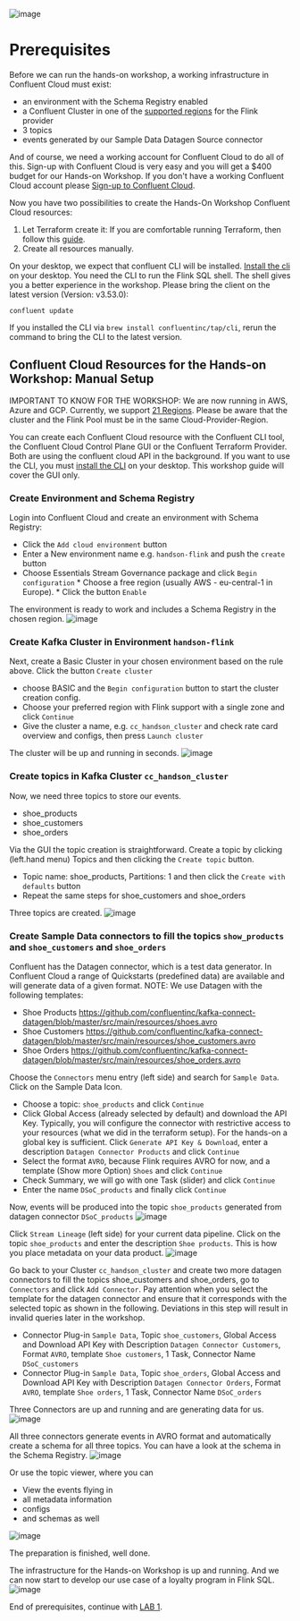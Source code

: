 ![image](terraform/img/confluent-logo-300-2.png)
# Prerequisites
Before we can run the hands-on workshop, a working infrastructure in Confluent Cloud must exist:
- an environment with the Schema Registry enabled
- a Confluent Cluster in one of the [supported regions](https://docs.confluent.io/cloud/current/flink/op-supported-features-and-limitations.html#cloud-regions) for the Flink provider
- 3 topics
- events generated by our Sample Data Datagen Source connector

And of course, we need a working account for Confluent Cloud to do all of this.
Sign-up with Confluent Cloud is very easy and you will get a $400 budget for our Hands-on Workshop.
If you don't have a working Confluent Cloud account please [Sign-up to Confluent Cloud](https://www.confluent.io/confluent-cloud/tryfree/?utm_campaign=tm.campaigns_cd.Q124_EMEA_Stream-Processing-Essentials&utm_source=marketo&utm_medium=workshop).

Now you have two possibilities to create the Hands-On Workshop Confluent Cloud resources:
1. Let Terraform create it: If you are comfortable running Terraform, then follow this [guide](terraform/README.md).
2. Create all resources manually.

On your desktop, we expect that confluent CLI will be installed. [Install the cli](https://docs.confluent.io/confluent-cli/current/install.html) on your desktop. You need the CLI to run the Flink SQL shell. 
The shell gives you a better experience in the workshop. 
Please bring the client on the latest version (Version: v3.53.0):
```
confluent update
```
If you installed the CLI via `brew install confluentinc/tap/cli`, rerun the command to bring the CLI to the latest version.

## Confluent Cloud Resources for the Hands-on Workshop: Manual Setup

IMPORTANT TO KNOW FOR THE WORKSHOP:
We are now running in AWS, Azure and GCP. Currently, we support [21 Regions](https://docs.confluent.io/cloud/current/flink/op-supported-features-and-limitations.html#cloud-regions).
Please be aware that the cluster and the Flink Pool must be in the same Cloud-Provider-Region.

You can create each Confluent Cloud resource with the Confluent CLI tool, the Confluent Cloud Control Plane GUI or the Confluent Terraform Provider.
Both are using the confluent cloud API in the background.
If you want to use the CLI, you must [install the CLI](https://docs.confluent.io/confluent-cli/current/install.html) on your desktop. This workshop guide will cover the GUI only.

### Create Environment and Schema Registry
Login into Confluent Cloud and create an environment with Schema Registry:
* Click the `Add cloud environment`  button
* Enter a New environment name e.g. `handson-flink` and push the `create` button
* Choose Essentials Stream Governance package and click `Begin configuration`
        * Choose a free region (usually AWS - eu-central-1 in Europe).
        * Click the button `Enable`

The environment is ready to work and includes a Schema Registry in the chosen region.
![image](terraform/img/environment.png)

### Create Kafka Cluster in Environment `handson-flink`

Next, create a Basic Cluster in your chosen environment based on the rule above.
Click the button `Create cluster` 
* choose BASIC and the `Begin configuration` button to start the cluster creation config.
* Choose your preferred region with Flink support with a single zone and click `Continue`
* Give the cluster a name, e.g. `cc_handson_cluster` and check rate card overview and configs, then press `Launch cluster` 

The cluster will be up and running in seconds.
![image](terraform/img/cluster.png)

### Create topics in Kafka Cluster `cc_handson_cluster`
Now, we need three topics to store our events.
* shoe_products
* shoe_customers
* shoe_orders

Via the GUI the topic creation is straightforward.
Create a topic by clicking (left.hand menu) Topics and then clicking the `Create topic` button.
* Topic name: shoe_products, Partitions: 1 and then click the `Create with defaults` button
* Repeat the same steps for shoe_customers and shoe_orders 

Three topics are created.
![image](terraform/img/topics.png)

### Create Sample Data connectors to fill the topics `show_products` and `shoe_customers` and `shoe_orders`
Confluent has the Datagen connector, which is a test data generator. In Confluent Cloud a range of Quickstarts (predefined data) are available and will generate data of a given format.
NOTE: We use Datagen with the following templates:
* Shoe Products https://github.com/confluentinc/kafka-connect-datagen/blob/master/src/main/resources/shoes.avro
* Shoe Customers https://github.com/confluentinc/kafka-connect-datagen/blob/master/src/main/resources/shoe_customers.avro
* Shoe Orders https://github.com/confluentinc/kafka-connect-datagen/blob/master/src/main/resources/shoe_orders.avro

Choose the `Connectors` menu entry (left side) and search for `Sample Data`. Click on the Sample Data Icon.
* Choose a topic: `shoe_products` and click `Continue`
* Click Global Access (already selected by default) and download the API Key. Typically, you will configure the connector with restrictive access to your resources (what we did in the terraform setup). For the hands-on a global key is sufficient. Click `Generate API Key & Download`, enter a description `Datagen Connector Products` and click `Continue`
* Select the format `AVRO`, because Flink requires AVRO for now, and a template (Show more Option) `Shoes` and  click `Continue`
* Check Summary, we will go with one Task (slider) and click `Continue`
* Enter the name `DSoC_products` and finally click `Continue` 

Now, events will be produced into the topic `shoe_products` generated from datagen connector `DSoC_products`
![image](terraform/img/shoe_products.png)

Click `Stream Lineage` (left side) for your current data pipeline. Click on the topic `shoe_products` and enter the description `Shoe products`. This is how you place metadata on your data product.
![image](terraform/img/streamlineage.png)

Go back to your Cluster `cc_handson_cluster` and create two more datagen connectors to fill the topics shoe_customers and shoe_orders, go to `Connectors` and click `Add Connector`. Pay attention when you select the template for the datagen connector and ensure that it corresponds with the selected topic as shown in the following. Deviations in this step will result in invalid queries later in the workshop.
* Connector Plug-in `Sample Data`, Topic `shoe_customers`, Global Access and Download API Key with Description `Datagen Connector Customers`, Format `AVRO`, template `Shoe customers`, 1 Task, Connector Name `DSoC_customers` 
* Connector Plug-in `Sample Data`, Topic `shoe_orders`, Global Access and Download API Key with Description `Datagen Connector Orders`, Format `AVRO`, template `Shoe orders`, 1 Task, Connector Name `DSoC_orders` 

Three Connectors are up and running and are generating data for us.
![image](terraform/img/connectors.png)

All three connectors generate events in AVRO format and automatically create a schema for all three topics.
You can have a look at the schema in the Schema Registry.
![image](terraform/img/schema_show_products.png)

Or use the topic viewer, where you can
- View the events flying in
- all metadata information
- configs
- and schemas as well

![image](terraform/img/topicviewer_schema_show_products.png)

The preparation is finished, well done.

The infrastructure for the Hands-on Workshop is up and running. And we can now start to develop our use case of a loyalty program in Flink SQL.
![image](terraform/img/terraform_deployment.png)

End of prerequisites, continue with [LAB 1](lab1.md).
